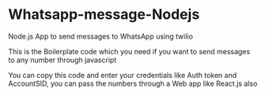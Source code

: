 # Whatsapp-message-Nodejs
Node.js App to send messages to WhatsApp using twilio

This is the Boilerplate code which you need if you want to send messages to any number through javascript

You can copy this code and enter your credentials like Auth token and AccountSID, you can pass the numbers through a Web app like React.js also
